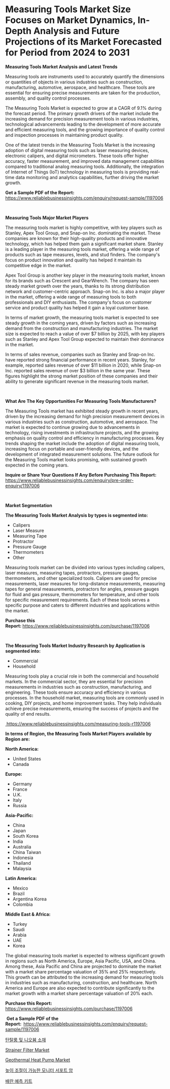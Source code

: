 <p><h1>Measuring Tools Market Size Focuses on Market Dynamics, In-Depth Analysis and Future Projections of its Market Forecasted for Period from 2024 to 2031</h1></p><p><strong>Measuring Tools Market Analysis and Latest Trends</strong></p>
<p><p>Measuring tools are instruments used to accurately quantify the dimensions or quantities of objects in various industries such as construction, manufacturing, automotive, aerospace, and healthcare. These tools are essential for ensuring precise measurements are taken for the production, assembly, and quality control processes.</p><p>The Measuring Tools Market is expected to grow at a CAGR of 9.1% during the forecast period. The primary growth drivers of the market include the increasing demand for precision measurement tools in various industries, technological advancements leading to the development of more accurate and efficient measuring tools, and the growing importance of quality control and inspection processes in maintaining product quality.</p><p>One of the latest trends in the Measuring Tools Market is the increasing adoption of digital measuring tools such as laser measuring devices, electronic calipers, and digital micrometers. These tools offer higher accuracy, faster measurement, and improved data management capabilities compared to traditional analog measuring tools. Additionally, the integration of Internet of Things (IoT) technology in measuring tools is providing real-time data monitoring and analytics capabilities, further driving the market growth.</p></p>
<p><strong>Get a Sample PDF of the Report:&nbsp;</strong> <a href="https://www.reliablebusinessinsights.com/enquiry/request-sample/1197006">https://www.reliablebusinessinsights.com/enquiry/request-sample/1197006</a></p>
<p>&nbsp;</p>
<p><strong>Measuring Tools Major Market Players</strong></p>
<p><p>The measuring tools market is highly competitive, with key players such as Stanley, Apex Tool Group, and Snap-on Inc. dominating the market. These companies are known for their high-quality products and innovative technology, which has helped them gain a significant market share. Stanley is a leading player in the measuring tools market, offering a wide range of products such as tape measures, levels, and stud finders. The company's focus on product innovation and quality has helped it maintain its competitive edge in the market.</p><p>Apex Tool Group is another key player in the measuring tools market, known for its brands such as Crescent and GearWrench. The company has seen steady market growth over the years, thanks to its strong distribution network and customer-centric approach. Snap-on Inc. is also a major player in the market, offering a wide range of measuring tools to both professionals and DIY enthusiasts. The company's focus on customer service and product quality has helped it gain a loyal customer base.</p><p>In terms of market growth, the measuring tools market is expected to see steady growth in the coming years, driven by factors such as increasing demand from the construction and manufacturing industries. The market size is expected to reach a value of over $7 billion by 2025, with key players such as Stanley and Apex Tool Group expected to maintain their dominance in the market.</p><p>In terms of sales revenue, companies such as Stanley and Snap-on Inc. have reported strong financial performance in recent years. Stanley, for example, reported sales revenue of over $11 billion in 2020, while Snap-on Inc. reported sales revenue of over $3 billion in the same year. These figures highlight the strong market position of these companies and their ability to generate significant revenue in the measuring tools market.</p></p>
<p>&nbsp;</p>
<p><strong>What Are The Key Opportunities For Measuring Tools Manufacturers?</strong></p>
<p><p>The Measuring Tools market has exhibited steady growth in recent years, driven by the increasing demand for high precision measurement devices in various industries such as construction, automotive, and aerospace. The market is expected to continue growing due to advancements in technology, rising investments in infrastructure projects, and the growing emphasis on quality control and efficiency in manufacturing processes. Key trends shaping the market include the adoption of digital measuring tools, increasing focus on portable and user-friendly devices, and the development of integrated measurement solutions. The future outlook for the Measuring Tools market looks promising, with sustained growth expected in the coming years.</p></p>
<p><strong>Inquire or Share Your Questions If Any Before Purchasing This Report:</strong> <a href="https://www.reliablebusinessinsights.com/enquiry/pre-order-enquiry/1197006">https://www.reliablebusinessinsights.com/enquiry/pre-order-enquiry/1197006</a></p>
<p>&nbsp;</p>
<p><strong>Market Segmentation</strong></p>
<p><strong>The Measuring Tools Market Analysis by types is segmented into:</strong></p>
<p><ul><li>Calipers</li><li>Laser Measure</li><li>Measuring Tape</li><li>Protractor</li><li>Pressure Gauge</li><li>Thermometers</li><li>Other</li></ul></p>
<p><p>Measuring tools market can be divided into various types including calipers, laser measures, measuring tapes, protractors, pressure gauges, thermometers, and other specialized tools. Calipers are used for precise measurements, laser measures for long-distance measurements, measuring tapes for general measurements, protractors for angles, pressure gauges for fluid and gas pressure, thermometers for temperature, and other tools for specific measurement requirements. Each of these tools serves a specific purpose and caters to different industries and applications within the market.</p></p>
<p><strong>Purchase this Report:&nbsp;</strong><a href="https://www.reliablebusinessinsights.com/purchase/1197006">https://www.reliablebusinessinsights.com/purchase/1197006</a></p>
<p>&nbsp;</p>
<p><strong>The Measuring Tools Market Industry Research by Application is segmented into:</strong></p>
<p><ul><li>Commercial</li><li>Household</li></ul></p>
<p><p>Measuring tools play a crucial role in both the commercial and household markets. In the commercial sector, they are essential for precision measurements in industries such as construction, manufacturing, and engineering. These tools ensure accuracy and efficiency in various processes. In the household market, measuring tools are commonly used in cooking, DIY projects, and home improvement tasks. They help individuals achieve precise measurements, ensuring the success of projects and the quality of end results.</p></p>
<p><a href="https://www.reliablebusinessinsights.com/measuring-tools-r1197006">&nbsp;https://www.reliablebusinessinsights.com/measuring-tools-r1197006</a></p>
<p><strong>In terms of Region, the Measuring Tools Market Players available by Region are:</strong></p>
<p>
    <p> <strong> North America: </strong>
        <ul>
            <li>United States</li>
            <li>Canada</li>
        </ul>
        </p> 
    <p> <strong> Europe: </strong>
        <ul>
            <li>Germany</li>
            <li>France</li>
            <li>U.K.</li>
            <li>Italy</li>
            <li>Russia</li>
        </ul>
        </p> 
    <p> <strong> Asia-Pacific: </strong>
        <ul>
            <li>China</li>
            <li>Japan</li>
            <li>South Korea</li>
            <li>India</li>
            <li>Australia</li>
            <li>China Taiwan</li>
            <li>Indonesia</li>
            <li>Thailand</li>
            <li>Malaysia</li>
        </ul>
        </p> 
    <p> <strong> Latin America: </strong>
        <ul>
            <li>Mexico</li>
            <li>Brazil</li>
            <li>Argentina Korea</li>
            <li>Colombia</li>
        </ul>
        </p> 
    <p> <strong> Middle East & Africa: </strong>
        <ul>
            <li>Turkey</li>
            <li>Saudi</li>
            <li>Arabia</li>
            <li>UAE</li>
            <li>Korea</li>
        </ul>
    </p>
    </p>
<p><p>The global measuring tools market is expected to witness significant growth in regions such as North America, Europe, Asia Pacific, USA, and China. Among these, Asia Pacific and China are projected to dominate the market with a market share percentage valuation of 35% and 25% respectively. This growth can be attributed to the increasing demand for measuring tools in industries such as manufacturing, construction, and healthcare. North America and Europe are also expected to contribute significantly to the market growth with a market share percentage valuation of 20% each.</p></p>
<p><strong>Purchase this Report: </strong><a href="https://www.reliablebusinessinsights.com/purchase/1197006">https://www.reliablebusinessinsights.com/purchase/1197006</a></p>
<p>&nbsp;<strong>Get a Sample PDF of the Report:&nbsp;&nbsp;</strong><a href="https://www.reliablebusinessinsights.com/enquiry/request-sample/1197006">https://www.reliablebusinessinsights.com/enquiry/request-sample/1197006</a></p>
<p><strong></strong></p>
<p><p><a href="https://github.com/giancarlo642004/Market-Research-Report-List-1/blob/main/1688578167573.md">탄탈룸 및 니오븀 소재</a></p><p><a href="https://github.com/nathandecarvalho/Market-Research-Report-List-4/blob/main/strainer-filter-market.md">Strainer Filter Market</a></p><p><a href="https://github.com/julyju69/Market-Research-Report-List-4/blob/main/geothermal-heat-pump-market.md">Geothermal Heat Pump Market</a></p><p><a href="https://medium.com/@sybleferry/%EB%86%92%EC%9D%B4-%EC%A1%B0%EC%A0%88-%EA%B0%80%EB%8A%A5%ED%95%9C-%EB%AA%A8%EB%8B%88%ED%84%B0-%EC%84%9C%ED%8F%AC%ED%8A%B8-%EC%95%94-%EC%8B%9C%EC%9E%A5-%EC%A1%B0%EC%82%AC-%EB%B3%B4%EA%B3%A0%EC%84%9C%EB%8A%94-2024%EB%85%84%EB%B6%80%ED%84%B0-2031%EB%85%84%EA%B9%8C%EC%A7%80-cagr%EB%A1%9C-%EC%98%88%EC%B8%A1%EB%90%9C-%EC%8B%9C%EC%9E%A5-%EA%B7%9C%EB%AA%A8-%EC%A0%90%EC%9C%A0%EC%9C%A8-%EB%B0%8F-%EC%84%B1%EC%9E%A5%EB%A5%A0-%EB%B6%84%EC%84%9D%EC%9D%84-%ED%8F%AC%ED%95%A8%ED%95%98%EA%B3%A0-%EC%9E%88%EC%8A%B5%EB%8B%88%EB%8B%A4-527863ea91a6">높이 조절이 가능한 모니터 서포트 암</a></p><p><a href="https://medium.com/@estelwisozk1/%EA%B8%80%EB%A1%9C%EB%B2%8C-%EB%B0%B0%EB%9E%80-%EC%98%88%EC%B8%A1-%ED%82%A4%ED%8A%B8-%EC%8B%9C%EC%9E%A5-%EA%B7%9C%EB%AA%A8-%EB%B0%8F-%EC%8B%9C%EC%9E%A5-%EB%8F%99%ED%96%A5-%EB%B6%84%EC%84%9D-%EC%A7%80%EC%97%AD%EB%B3%84-%EC%A0%84%EB%A7%9D-%EA%B2%BD%EC%9F%81-%EC%A0%84%EB%9E%B5%EC%9D%80-2024%EB%85%84%EB%B6%80%ED%84%B0-2031%EB%85%84%EA%B9%8C%EC%A7%80-%EC%98%88%EC%B8%A1%EB%90%A9%EB%8B%88%EB%8B%A4-03dcd5dee141">배란 예측 키트</a></p></p>